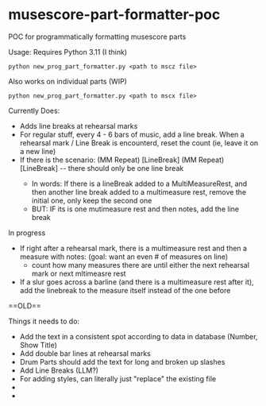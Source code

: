 # musescore-part-formatter-poc
POC for programmatically formatting musescore parts

Usage:
Requires Python 3.11 (I think)
```
python new_prog_part_formatter.py <path to mscz file>
```
Also works on individual parts (WIP)
```
python new_prog_part_formatter.py <path to mscx file>
```



Currently Does:
- Adds line breaks at rehearsal marks
- For regular stuff, every 4 - 6 bars of music, add a line break. When a rehearsal mark / Line Break is encounterd, reset the count (ie, leave it on a new line)
- If there is the scenario: (MM Repeat) <Rehearsal Mark>[LineBreak] (MM Repeat)<Rehearsal Mark>[LineBreak] -- there should only be one line break
  - In words: If there is a lineBreak added to a MultiMeasureRest, and then another line break added to a multimeasure rest, remove the initial one, only keep the second one
  - BUT: IF its is one mutimeasure rest and then notes, add the line break

In progress
- If right after a rehearsal mark, there is a multimeasure rest and then a measure with notes: (goal: want an even # of measures on line)
  - count how many measures there are until either the next rehearsal mark or next mltimeasre rest
- If a slur goes across a barline (and there is a multimeasure rest after it), add the linebreak to the measure itself instead of the one before





==OLD==

Things it needs to do:
- Add the text in a consistent spot according to data in database (Number, Show Title)
- Add double bar lines at rehearsal marks
- Drum Parts should add the text for long and broken up slashes
- Add Line Breaks (LLM?)
- For adding styles, can literally just "replace" the existing file
- 
- 
